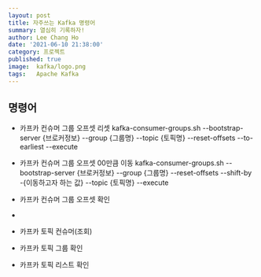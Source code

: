 ```yaml
---
layout: post
title: 자주쓰는 Kafka 명령어
summary: 열심히 기록하자!
author: Lee Chang Ho
date: '2021-06-10 21:38:00'
category: 프로젝트
published: true
image:  kafka/logo.png
tags:   Apache Kafka
---
```


## 명령어
+ 카프카 컨슈머 그룹 오프셋 리셋
	kafka-consumer-groups.sh --bootstrap-server {브로커정보} --group {그룹명} --topic {토픽명} --reset-offsets --to-earliest --execute
	
+ 카프카 컨슈머 그룹 오프셋 00만큼 이동
	kafka-consumer-groups.sh --bootstrap-server {브로커정보} --group {그룹명} --reset-offsets --shift-by -{이동하고자 하는 값} --topic {토픽명} --execute
+ 카프카 컨슈머 그룹 오프셋 확인
+ 
+ 카프카 토픽 컨슈머(조회)
+ 카프카 토픽 그룹 확인
+ 카프카 토픽 리스트 확인
<!--stackedit_data:
eyJoaXN0b3J5IjpbNDcyNTYyNjM3LC05Mjk2NjEyNTFdfQ==
-->